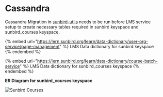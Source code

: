 # Cassandra

Cassandra Migration in [sunbird-utils](https://github.com/sunbird-lern/sunbird-utils) needs to be run before LMS service setup to create necessary tables required in sunbird keyspace and sunbird\_courses keyspace.&#x20;

{% embed url="https://lern.sunbird.org/learn/data-dictionary/user-org-service/page-management" %}
LMS Data dictionary for sunbird keyspace
{% endembed %}

{% embed url="https://lern.sunbird.org/learn/data-dictionary/course-batch-service" %}
LMS Data dictionary for sunbird\_courses keyspace
{% endembed %}

**ER Diagram for sunbird\_courses keyspace**

![Sunbird Courses](../../../../.gitbook/assets/sunbird\_courses.png)
